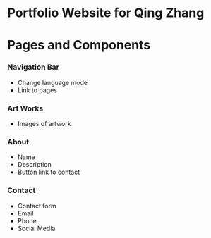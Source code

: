 # Portfolio Website for Qing Zhang

# Pages and Components
### Navigation Bar
- Change language mode
- Link to pages

### Art Works
- Images of artwork
### About
- Name
- Description
- Button link to contact
### Contact
- Contact form
- Email
- Phone
- Social Media
